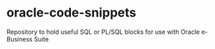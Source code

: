 # oracle-code-snippets
Repository to hold useful SQL or PL/SQL blocks for use with Oracle e-Business Suite
